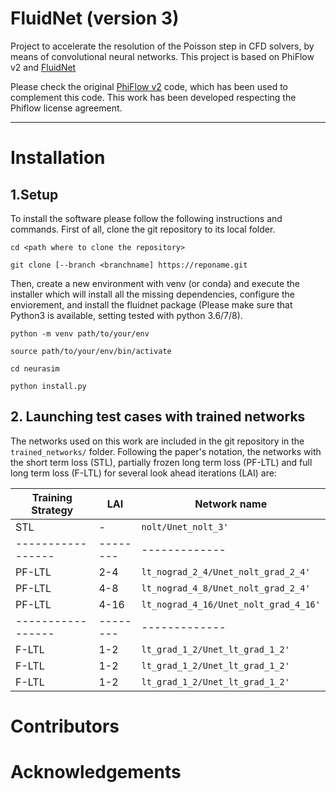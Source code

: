 # FluidNet (version 3)
Project to accelerate the resolution of the Poisson step in CFD solvers, by means of convolutional neural networks.
This project is based on PhiFlow v2 and [FluidNet](https://github.com/google/FluidNet) 

Please check the original [PhiFlow v2](https://github.com/tum-pbs/PhiFlow) code, which has been used to complement this code. This work has been developed respecting the Phiflow license agreement.


---

# Installation

## 1.Setup
To install the software please follow the following instructions and commands. First of all, clone the git repository to its local folder.
```
cd <path where to clone the repository>

git clone [--branch <branchname] https://reponame.git

```
Then, create a new environment with venv (or conda) and execute the installer which will install all the missing dependencies, configure the enviorement, and install the fluidnet package (Please make sure that Python3 is available, setting tested with python 3.6/7/8). 


```
python -m venv path/to/your/env  

source path/to/your/env/bin/activate

cd neurasim

python install.py
```

## 2. Launching test cases with trained networks

The networks used on this work are included in the git repository in the ```trained_networks/``` folder. Following the paper's notation, the networks with  the short term loss (STL), partially frozen long term loss (PF-LTL) and full long term loss (F-LTL) for several look ahead iterations (LAI) are:

Training Strategy |   LAI  | Network name
----------------- |--------|-------------
STL               |    -   | ```nolt/Unet_nolt_3'```
----------------- |--------|-------------
PF-LTL            |   2-4  | ```lt_nograd_2_4/Unet_nolt_grad_2_4'```
PF-LTL            |   4-8  | ```lt_nograd_4_8/Unet_nolt_grad_2_4'```
PF-LTL            |   4-16 | ```lt_nograd_4_16/Unet_nolt_grad_4_16'```
----------------- |--------|-------------
F-LTL             |   1-2  | ```lt_grad_1_2/Unet_lt_grad_1_2'```
F-LTL             |   1-2  | ```lt_grad_1_2/Unet_lt_grad_1_2'```
F-LTL             |   1-2  | ```lt_grad_1_2/Unet_lt_grad_1_2'```

# Contributors

# Acknowledgements
